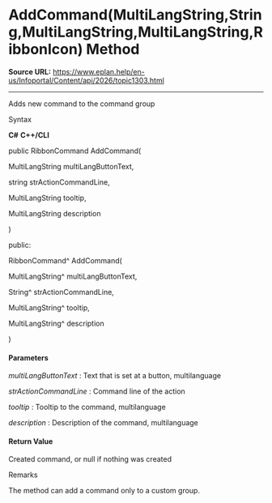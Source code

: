 # AddCommand(MultiLangString,String,MultiLangString,MultiLangString,RibbonIcon) Method

**Source URL:** https://www.eplan.help/en-us/Infoportal/Content/api/2026/topic1303.html

---

Adds new command to the command group

Syntax

**C#**
**C++/CLI**


public RibbonCommand AddCommand( 

   MultiLangString multiLangButtonText,

   string strActionCommandLine,

   MultiLangString tooltip,

   MultiLangString description

)

public:

RibbonCommand^ AddCommand( 

   MultiLangString^ multiLangButtonText,

   String^ strActionCommandLine,

   MultiLangString^ tooltip,

   MultiLangString^ description

)


#### Parameters

*multiLangButtonText*
:   Text that is set at a button, multilanguage

*strActionCommandLine*
:   Command line of the action

*tooltip*
:   Tooltip to the command, multilanguage

*description*
:   Description of the command, multilanguage

#### Return Value

Created command, or null if nothing was created

Remarks

The method can add a command only to a custom group.
